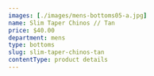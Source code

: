 ```yaml
---
images: [./images/mens-bottoms05-a.jpg]
name: Slim Taper Chinos // Tan
price: $40.00
department: mens
type: bottoms
slug: slim-taper-chinos-tan
contentType: product details
---
```

